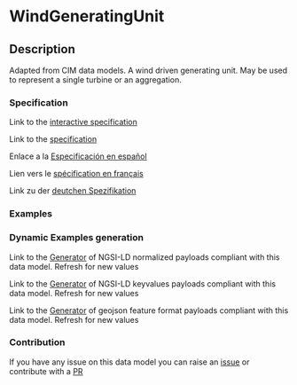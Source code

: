 # WindGeneratingUnit

## Description 

Adapted from CIM data models. A wind driven generating unit.  May be used to represent a single turbine or an aggregation.
### Specification

Link to the [interactive specification](https://swagger.lab.fiware.org/?url=https://smart-data-models.github.io/dataModel.EnergyCIM/WindGeneratingUnit/swagger.yaml)

Link to the [specification](https://smart-data-models.github.io/dataModel.EnergyCIM/WindGeneratingUnit/doc/spec.md)

Enlace a la [Especificación en español](https://smart-data-models.github.io/dataModel.EnergyCIM/WindGeneratingUnit/doc/spec_ES.md)

Lien vers le [spécification en français](https://smart-data-models.github.io/dataModel.EnergyCIM/WindGeneratingUnit/doc/spec_FR.md)

Link zu der [deutchen Spezifikation](https://smart-data-models.github.io/dataModel.EnergyCIM/WindGeneratingUnit/doc/spec_DE.md)
### Examples
### Dynamic Examples generation

Link to the [Generator](https://smartdatamodels.org/extra/ngsi-ld_generator_v0.92.php?schemaUrl=https://raw.githubusercontent.com/smart-data-models/dataModel.EnergyCIM/master/WindGeneratingUnit/schema.json&email=info@smartdatamodels.org) of NGSI-LD normalized payloads compliant with this data model. Refresh for new values

Link to the [Generator](https://smartdatamodels.org/extra/ngsi-ld_generator_keyvalues_v0.92.php?schemaUrl=https://raw.githubusercontent.com/smart-data-models/dataModel.EnergyCIM/master/WindGeneratingUnit/schema.json&email=info@smartdatamodels.org) of NGSI-LD keyvalues payloads compliant with this data model. Refresh for new values

Link to the [Generator](https://smartdatamodels.org/extra/geojson_features_generator_v1.0.php?schemaUrl=https://raw.githubusercontent.com/smart-data-models/dataModel.EnergyCIM/master/WindGeneratingUnit/schema.json&email=info@smartdatamodels.org) of geojson feature format payloads compliant with this data model. Refresh for new values
### Contribution

 If you have any issue on this data model you can raise an [issue](https://github.com/smart-data-models/dataModel.EnergyCIM/issues)  or contribute with a [PR](https://github.com/smart-data-models/dataModel.EnergyCIM/pulls)